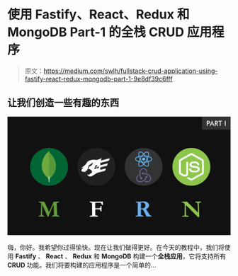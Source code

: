 # 使用 Fastify、React、Redux 和 MongoDB Part-1 的全栈 CRUD 应用程序

> 原文：<https://medium.com/swlh/fullstack-crud-application-using-fastify-react-redux-mongodb-part-1-9e8df39c6fff>

## 让我们创造一些有趣的东西

![](img/852db8b536e4eec1ec8f5201dc37139c.png)

嗨，你好。我希望你过得愉快。现在让我们做得更好。在今天的教程中，我们将使用 **Fastify** 、 **React** 、 **Redux** 和 **MongoDB** 构建一个**全栈应用**，它将支持所有 **CRUD** 功能。我们将要构建的应用程序是一个简单的…